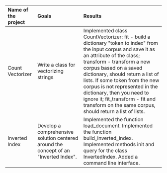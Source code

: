 | Name of the project | Goals | Results |
| :--- | :--- | :--- |
| Count Vectorizer | Write a class for vectorizing strings | Implemented class CountVectorizer: f​it  -  build a dictionary "token to index" from the input corpus and save it as an attribute of the class; transform  -  transform a new corpus based on a saved dictionary, should return a list of lists. If some token from the new corpus is not represented in the dictionary, then you need to ignore it;  f​it_transform  -  fit and transform on the same corpus, should return a list of lists. |
| Inverted Index | Develop a comprehensive solution centered around the concept of an "Inverted Index". |  Implemented the function load_document. Implemented the function build_inverted_index. Implemented methods init and query for the class InvertedIndex. Added a command line interface. | 
